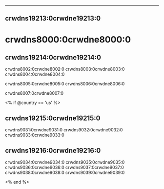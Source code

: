 * * *

## crwdns19213:0crwdne19213:0

# crwdns8000:0crwdne8000:0

## crwdns19214:0crwdne19214:0

crwdns8002:0crwdne8002:0 crwdns8003:0crwdne8003:0 crwdns8004:0crwdne8004:0

crwdns8005:0crwdne8005:0 crwdns8006:0crwdne8006:0

crwdns8007:0crwdne8007:0

<% if @country == 'us' %>

## crwdns19215:0crwdne19215:0

crwdns9031:0crwdne9031:0 crwdns9032:0crwdne9032:0 crwdns9033:0crwdne9033:0

## crwdns19216:0crwdne19216:0

crwdns9034:0crwdne9034:0 crwdns9035:0crwdne9035:0 crwdns9036:0crwdne9036:0 crwdns9037:0crwdne9037:0 crwdns9038:0crwdne9038:0 crwdns9039:0crwdne9039:0

<% end %>